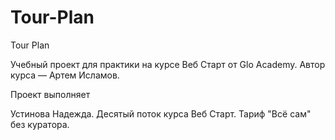 # Tour-Plan

Tour Plan

Учебный проект для практики на курсе Веб Старт от Glo Academy. Автор курса — Артем Исламов.

Проект выполняет

Устинова Надежда. Десятый поток курса Веб Старт. Тариф "Всё сам" без куратора.
